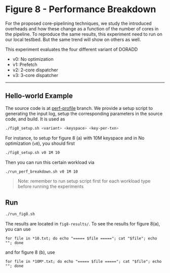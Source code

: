 # Figure 8 - Performance Breakdown

For the proposed core-pipelining techniques, we study the introduced overheads and how these change as a function of the number of cores in the pipeline. To reproduce the same results, this experiment need to run on our local testbed. But the same trend will show on others as well.

This experiment evaluates the four different variant of DORADD

- v0: No optimization
- v1: Prefetch
- v2: 2-core dispatcher
- v3: 3-core dispatcher

---

## Hello-world Example

The source code is at [perf-profile](https://github.com/doradd-rt/doradd/tree/perf-profile) branch. We provide a setup script to generating the input log, setup the corresponding parameters in the source code, and build. It is used as 

```bash
./fig8_setup.sh <variant> <keyspace> <key-per-txn>
```

For instance, to setup for figure 8 (a) with 10M keyspace and in No optimization (`v0`),  you should first 

```bash
./fig8_setup.sh v0 1M 10
```

Then you can run this certain workload via

```bash
./run_perf_breakdown.sh v0 1M 10
```

> Note: remember to run setup script first for each workload type before running the experiments
>

## Run

```bash
./run_fig8.sh
```

The results are located in `fig8-results/`.
To see the results for figure 8(a), you can use 
```
for file in *10.txt; do echo "===== $file ====="; cat "$file"; echo ""; done
```
and for figure 8 (b), use
```
for file in *10M*.txt; do echo "===== $file ====="; cat "$file"; echo ""; done
```
